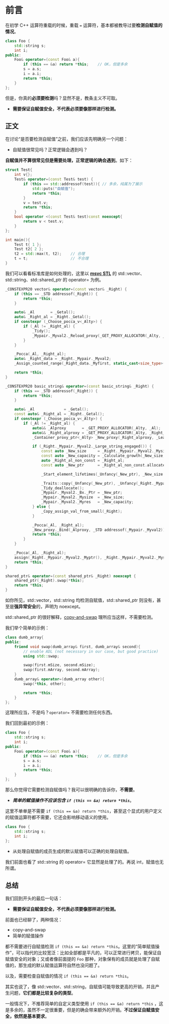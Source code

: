 # 前言

在初学 C++ 运算符重载的时候，重载 `=` 运算符，基本都被教导过要**检测自赋值的情况**。

```cpp
class Foo {
    std::string s;
    int i;
public:
    Foo& operator=(const Foo& a){
        if (this == &a) return *this;    // OK，但是多余
        s = a.s;
        i = a.i;
        return *this;
    }
};
```

但是，你真的**必须要检测**吗？显然不是，教条主义不可取。

- **需要保证自赋值安全，不代表必须要像那样进行检测。**

## 正文

在讨论“是否要检测自赋值”之前，我们应该先明确另一个问题：

- 自赋值很常见吗？正常逻辑会遇到吗？

**自赋值并不算很常见但是需要处理，正常逻辑的确会遇到**。如下：

```cpp
struct Test{
    int v{};
    Test& operator=(const Test& test) {
        if (this == std::addressof(test)){ // 多余，纯属为了展示
            std::puts("自赋值");
            return *this;
        }
        v = test.v;
        return *this;
    }
    bool operator <(const Test& test)const noexcept{
        return v < test.v;
    }
};

int main(){
    Test t{ 1 };
    Test t2{ 2 };
    t2 = std::max(t, t2);    // 合理
    t = t;                   // 不合理
}
```

我们可以看看标准库是如何处理的，这里以 [**msvc STL**](https://github.com/microsoft/STL) 的 std::vector、std::string、std::shared_ptr 的 operator= 为例。

```cpp
_CONSTEXPR20 vector& operator=(const vector& _Right) {
    if (this == _STD addressof(_Right)) {
        return *this;
    }

    auto& _Al       = _Getal();
    auto& _Right_al = _Right._Getal();
    if constexpr (_Choose_pocca_v<_Alty>) {
        if (_Al != _Right_al) {
            _Tidy();
            _Mypair._Myval2._Reload_proxy(_GET_PROXY_ALLOCATOR(_Alty, _Al), _GET_PROXY_ALLOCATOR(_Alty, _Right_al));
        }
    }

    _Pocca(_Al, _Right_al);
    auto& _Right_data = _Right._Mypair._Myval2;
    _Assign_counted_range(_Right_data._Myfirst, static_cast<size_type>(_Right_data._Mylast - _Right_data._Myfirst));

    return *this;
}
```

```cpp
_CONSTEXPR20 basic_string& operator=(const basic_string& _Right) {
    if (this == _STD addressof(_Right)) {
        return *this;
    }

    auto& _Al             = _Getal();
    const auto& _Right_al = _Right._Getal();
    if constexpr (_Choose_pocca_v<_Alty>) {
        if (_Al != _Right_al) {
            auto&& _Alproxy       = _GET_PROXY_ALLOCATOR(_Alty, _Al);
            auto&& _Right_alproxy = _GET_PROXY_ALLOCATOR(_Alty, _Right_al);
            _Container_proxy_ptr<_Alty> _New_proxy(_Right_alproxy, _Leave_proxy_unbound{}); // throws

            if (_Right._Mypair._Myval2._Large_string_engaged()) {
                const auto _New_size     = _Right._Mypair._Myval2._Mysize;
                const auto _New_capacity = _Calculate_growth(_New_size, 0, _Right.max_size());
                auto _Right_al_non_const = _Right_al;
                const auto _New_ptr      = _Right_al_non_const.allocate(_New_capacity + 1); // throws

                _Start_element_lifetimes(_Unfancy(_New_ptr), _New_size + 1);

                _Traits::copy(_Unfancy(_New_ptr), _Unfancy(_Right._Mypair._Myval2._Bx._Ptr), _New_size + 1);
                _Tidy_deallocate();
                _Mypair._Myval2._Bx._Ptr = _New_ptr;
                _Mypair._Myval2._Mysize  = _New_size;
                _Mypair._Myval2._Myres   = _New_capacity;
            } else {
                _Copy_assign_val_from_small(_Right);
            }

            _Pocca(_Al, _Right_al);
            _New_proxy._Bind(_Alproxy, _STD addressof(_Mypair._Myval2));
            return *this;
        }
    }

    _Pocca(_Al, _Right_al);
    assign(_Right._Mypair._Myval2._Myptr(), _Right._Mypair._Myval2._Mysize);
    return *this;
}
```

```cpp
shared_ptr& operator=(const shared_ptr& _Right) noexcept {
    shared_ptr(_Right).swap(*this);
    return *this;
}
```

如你所见，std::vector，std::string 均检测自赋值，std::shared_ptr 则没有，甚至是**强异常安全**的，声明为 noexcept。

std::shared_ptr 的很好解释，[copy-and-swap](https://stackoverflow.com/questions/3279543/what-is-the-copy-and-swap-idiom) 理所应当这样，不需要检测。

我们举个简单的示例：

```cpp
class dumb_array{
public:
    friend void swap(dumb_array& first, dumb_array& second){
        // enable ADL (not necessary in our case, but good practice)
        using std::swap;

        swap(first.mSize, second.mSize);
        swap(first.mArray, second.mArray);
    }
    dumb_array& operator=(dumb_array other){
        swap(*this, other);

        return *this;
    }
};
```

这理所应当，不是吗？`operator=` 不需要检测任何东西。

我们回到最初的示例：

```cpp
class Foo {
    std::string s;
    int i;
public:
    Foo& operator=(const Foo& a){
        if (this == &a) return *this;    // OK，但是多余
        s = a.s;
        i = a.i;
        return *this;
    }
};
```

那么你觉得它需要检测自赋值吗？我可以很明确的告诉你，**不需要**。

- ***简单的赋值操作不应该包含 `if (this == &a) return *this`***。

这里不单单是不需要 `if (this == &a) return *this`，甚至这个显式的用户定义的赋值运算符都不需要，它还会影响移动语义的使用。

```cpp
class Foo {
    std::string s;
    int i;
};
```

- 从处理自赋值的成员生成的默认赋值可以正确的处理自赋值。

我们前面也看了 std::string 的 operator= 它显然是处理了的。再说 int，赋值也无所谓。

## 总结

我们回到开头的最后一句话：

- **需要保证自赋值安全，不代表必须要像那样进行检测。**

前面也已经聊了，两种情况：

- copy-and-swap
- 简单的赋值操作

都不需要进行自赋值检测 `if (this == &a) return *this`。这里的“简单赋值操作”，可以指代的比较宽泛：比如全部都是平凡的，可以正常进行拷贝，能保证自赋值安全的对象；又或者像前面提的 `Foo` 那种，对象保有的成员就是处理了自赋值的，那生成的默认赋值运算符自然也没问题了。

以及，需要检查自赋值的情况 `if (this == &a) return *this`。

其实也说了，像 std::vector、std::string，自赋值可能导致更高的开销，并且产生问题，**它们都是比较复杂的类型**。

一般情况下，不推荐简单的自定义类型使用 `if (this == &a) return *this` ，这是多余的，虽然不一定很重要，但是的确会带来额外的开销。**不过保证自赋值安全，依然是基本要求**。
